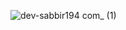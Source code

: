 ![dev-sabbir194 com_ (1)](https://github.com/dev-sabbir194/my-portfolio/assets/121635899/a614ac78-40da-4e1f-b0b2-d19964faeef7)
